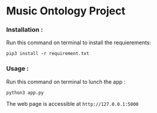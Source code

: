 # Music Ontology Project

### Installation :

Run this command on terminal to install the requierements:

```
pip3 install -r requirement.txt
```

### Usage :

Run this command on terminal to lunch the app :

```
python3 app.py
```

The web page is accessible at `http://127.0.0.1:5000`

